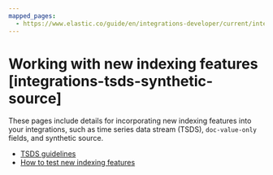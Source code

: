 ```yaml
---
mapped_pages:
  - https://www.elastic.co/guide/en/integrations-developer/current/integrations-tsds-synthetic-source.html
---
```


# Working with new indexing features [integrations-tsds-synthetic-source]

These pages include details for incorporating new indexing features into your integrations, such as time series data stream (TSDS), `doc-value-only` fields, and synthetic source.

* [TSDS guidelines](/extend/developer-tsds-guidelines.md)
* [How to test new indexing features](/extend/testing-new-indexing-features.md)



